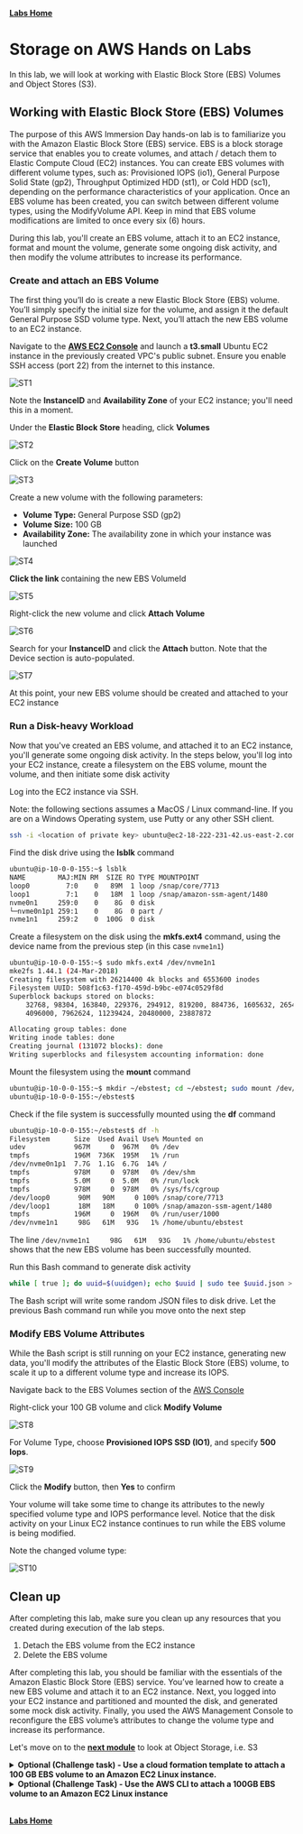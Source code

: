 **[Labs Home](../README.md)**

# **Storage on AWS Hands on Labs**

In this lab, we will look at working with Elastic Block Store (EBS) Volumes and Object Stores (S3).

## **Working with Elastic Block Store (EBS) Volumes**

The purpose of this AWS Immersion Day hands-on lab is to familiarize you with the Amazon Elastic Block Store (EBS) service. EBS is a block storage service that enables you to create volumes, and attach / detach them to Elastic Compute Cloud (EC2) instances. You can create EBS volumes with different volume types, such as: Provisioned IOPS (io1), General Purpose Solid State (gp2), Throughput Optimized HDD (st1), or Cold HDD (sc1), depending on the performance characteristics of your application. Once an EBS volume has been created, you can switch between different volume types, using the ModifyVolume API. Keep in mind that EBS volume modifications are limited to once every six (6) hours.

During this lab, you'll create an EBS volume, attach it to an EC2 instance, format and mount the volume, generate some ongoing disk activity, and then modify the volume attributes to increase its performance.

### **Create and attach an EBS Volume**

The first thing you’ll do is create a new Elastic Block Store (EBS) volume. You’ll simply specify the initial size for the volume, and assign it the default General Purpose SSD volume type. Next, you’ll attach the new EBS volume to an EC2 instance.

Navigate to the **[AWS EC2 Console](https://ap-southeast-2.console.aws.amazon.com/ec2/home?region=ap-southeast-2)** and launch a **t3.small** Ubuntu EC2 instance in the previously created VPC's public subnet.  Ensure you enable SSH access (port 22) from the internet to this instance.

![ST1](st1.png)

Note the **InstanceID** and **Availability Zone** of your EC2 instance; you'll need this in a moment.

Under the **Elastic Block Store** heading, click **Volumes**

![ST2](st2.png)

Click on the **Create Volume** button

![ST3](st3.png)

Create a new volume with the following parameters:
* **Volume Type:** General Purpose SSD (gp2)
* **Volume Size:** 100 GB
* **Availability Zone:** The availability zone in which your instance was launched

![ST4](st4.png)

**Click the link** containing the new EBS VolumeId

![ST5](st5.png)

Right-click the new volume and click **Attach Volume**

![ST6](st6.png)

Search for your **InstanceID** and click the **Attach** button.  Note that the Device section is auto-populated.

![ST7](st7.png)

At this point, your new EBS volume should be created and attached to your EC2 instance

### **Run a Disk-heavy Workload**

Now that you've created an EBS volume, and attached it to an EC2 instance, you'll generate some ongoing disk activity. In the steps below, you'll log into your EC2 instance, create a filesystem on the EBS volume, mount the volume, and then initiate some disk activity

Log into the EC2 instance via SSH.

Note: the following sections assumes a MacOS / Linux command-line.  If you are on a Windows Operating system, use Putty or any other SSH client.

```bash
ssh -i <location of private key> ubuntu@ec2-18-222-231-42.us-east-2.compute.amazonaws.com
```

Find the disk drive using the **lsblk** command

```bash
ubuntu@ip-10-0-0-155:~$ lsblk
NAME        MAJ:MIN RM  SIZE RO TYPE MOUNTPOINT
loop0         7:0    0   89M  1 loop /snap/core/7713
loop1         7:1    0   18M  1 loop /snap/amazon-ssm-agent/1480
nvme0n1     259:0    0    8G  0 disk
└─nvme0n1p1 259:1    0    8G  0 part /
nvme1n1     259:2    0  100G  0 disk
```

Create a filesystem on the disk using the **mkfs.ext4** command, using the device name from the previous step (in this case `nvme1n1`)

```bash
ubuntu@ip-10-0-0-155:~$ sudo mkfs.ext4 /dev/nvme1n1
mke2fs 1.44.1 (24-Mar-2018)
Creating filesystem with 26214400 4k blocks and 6553600 inodes
Filesystem UUID: 508f1c63-f170-459d-b9bc-e074c0529f8d
Superblock backups stored on blocks:
	32768, 98304, 163840, 229376, 294912, 819200, 884736, 1605632, 2654208,
	4096000, 7962624, 11239424, 20480000, 23887872

Allocating group tables: done
Writing inode tables: done
Creating journal (131072 blocks): done
Writing superblocks and filesystem accounting information: done
```

Mount the filesystem using the **mount** command

```bash
ubuntu@ip-10-0-0-155:~$ mkdir ~/ebstest; cd ~/ebstest; sudo mount /dev/nvme1n1 ~/ebstest
ubuntu@ip-10-0-0-155:~/ebstest$
```

Check if the file system is successfully mounted using the **df** command

```bash
ubuntu@ip-10-0-0-155:~/ebstest$ df -h
Filesystem      Size  Used Avail Use% Mounted on
udev            967M     0  967M   0% /dev
tmpfs           196M  736K  195M   1% /run
/dev/nvme0n1p1  7.7G  1.1G  6.7G  14% /
tmpfs           978M     0  978M   0% /dev/shm
tmpfs           5.0M     0  5.0M   0% /run/lock
tmpfs           978M     0  978M   0% /sys/fs/cgroup
/dev/loop0       90M   90M     0 100% /snap/core/7713
/dev/loop1       18M   18M     0 100% /snap/amazon-ssm-agent/1480
tmpfs           196M     0  196M   0% /run/user/1000
/dev/nvme1n1     98G   61M   93G   1% /home/ubuntu/ebstest
```

The line `/dev/nvme1n1     98G   61M   93G   1% /home/ubuntu/ebstest` shows that the new EBS volume has been successfully mounted.

Run this Bash command to generate disk activity

```bash
while [ true ]; do uuid=$(uuidgen); echo $uuid | sudo tee $uuid.json > /dev/null; done;
```

The Bash script will write some random JSON files to disk drive. Let the previous Bash command run while you move onto the next step

### **Modify EBS Volume Attributes**

While the Bash script is still running on your EC2 instance, generating new data, you'll modify the attributes of the Elastic Block Store (EBS) volume, to scale it up to a different volume type and increase its IOPS.

Navigate back to the EBS Volumes section of the [AWS Console](https://us-east-2.console.aws.amazon.com/ec2/home?region=us-east-2#Volumes)

Right-click your 100 GB volume and click **Modify Volume**

![ST8](st8.png)

For Volume Type, choose **Provisioned IOPS SSD (IO1)**, and specify **500 Iops**.

![ST9](st9.png)

Click the **Modify** button, then **Yes** to confirm

Your volume will take some time to change its attributes to the newly specified volume type and IOPS performance level. Notice that the disk activity on your Linux EC2 instance continues to run while the EBS volume is being modified.

Note the changed volume type:

![ST10](st10.png)

## **Clean up**

After completing this lab, make sure you clean up any resources that you created during execution of the lab steps.
1.	Detach the EBS volume from the EC2 instance
2.	Delete the EBS volume


After completing this lab, you should be familiar with the essentials of the Amazon Elastic Block Store (EBS) service. You’ve learned how to create a new EBS volume and attach it to an EC2 instance. Next, you logged into your EC2 instance and partitioned and mounted the disk, and generated some mock disk activity. Finally, you used the AWS Management Console to reconfigure the EBS volume’s attributes to change the volume type and increase its performance.

Let's move on to the **[next module](s3lab.md)** to look at Object Storage, i.e. S3

<Details>
<Summary><b>Optional (Challenge task) - Use a cloud formation template to attach a 100 GB EBS volume to an Amazon EC2 Linux instance.</b></summary>

Re-use or modify the cloud formation template you created during the **[EC2 Hands on Labs](../ec2lab/AdditionalConcepts.md)** to launch an **Amazon linux EC2 instance** and attach a 100GB EBS Volume.

```yaml
AWSTemplateFormatVersion: 2010-09-09
Resources:
  Ec2Instance:
    ...
    ...
    Properties:
      ...
      KeyName: !Ref KeyID
      Tags:
        - Key: Name
          Value: My EC2 Instance
      BlockDeviceMappings:
        ...
        ...
      ...
      ...
Outputs:
  InstanceId:
    Description: InstanceID of the new EC2 Instance.
    Value: !Ref 'Ec2Instance'
  InstanceIpAddress:
    Description: Public IP Address of the EC2 Instance.
    Value: !Ref 'EIpAddress'

```

Use the steps above to manually configure and mount the EBS volume

<b>Resources & Links</b>

* [EC2 Instance CFN Documentation](https://docs.aws.amazon.com/AWSCloudFormation/latest/UserGuide/aws-properties-ec2-instance.html)
* [EC2 Block Device Mapping](https://docs.aws.amazon.com/AWSCloudFormation/latest/UserGuide/aws-properties-ec2-blockdev-mapping.html)

</Details>

<Details>
<Summary><b>Optional (Challenge Task) - Use the AWS CLI to attach a 100GB EBS volume to an Amazon EC2 Linux instance</b></Summary>

You will need to:

* Launch a new Amazon Linux EC2 Instance using the **run-instances** command
* Attach a 100GB EBS volume using the **attach-volume** command

<b>Resources & Links</b>

* [AWS CLI Reference](https://docs.aws.amazon.com/cli/latest/reference/ec2/index.html#cli-aws-ec2)

</Details>
<br>

**[Labs Home](../README.md)**
